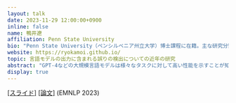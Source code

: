 ```yaml
---
layout: talk
date: 2023-11-29 12:00:00+0900
inline: false
name: 鴨井遼
affiliation: Penn State University
bio: "Penn State University（ペンシルベニア州立大学）博士課程に在籍。主な研究分野は言語モデルの評価や出力に含まれる誤りの検出。テキサス大学オースティン校にて修士号を取得、慶應義塾大学理工学部数理科学科卒業。"
website: https://ryokamoi.github.io/
topic: 言語モデルの出力に含まれる誤りの検出についての近年の研究
abstract: "GPT-4などの大規模言語モデルは様々なタスクに対して高い性能を示すことが知られている一方で、誤りを含む出力を生成することも少なくありません。例えば、言語モデルが生成した要約文には、元の文書には書かれていない内容が含まれてしまうことがあります。このトークでは、EMNLP2023で発表予定の \"WiCE: Real-World Entailment for Claims in Wikipedia\" の紹介を中心に、言語モデルの出力に含まれる誤りの検出についての近年の研究を紹介します。"
display: true
---
```

[[スライド]](https://drive.google.com/file/d/1kfbF3TPUv7mhnyLfii237VfLqWuc6jFd/view?usp=sharing) [[論文]](https://arxiv.org/abs/2303.01432) (EMNLP 2023)
